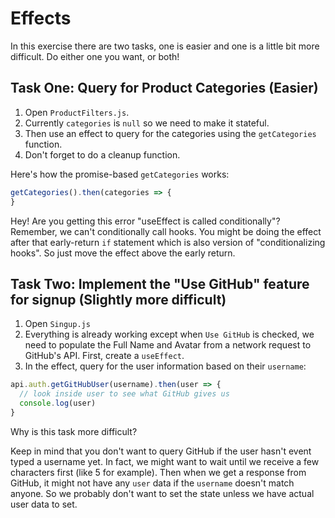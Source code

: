 # Effects

In this exercise there are two tasks, one is easier and one is a little bit more difficult. Do either one you want, or both!

## Task One: Query for Product Categories (Easier)

1. Open `ProductFilters.js`.
2. Currently `categories` is `null` so we need to make it stateful.
3. Then use an effect to query for the categories using the `getCategories` function.
4. Don't forget to do a cleanup function.

Here's how the promise-based `getCategories` works:

```js
getCategories().then(categories => {
}
```

Hey! Are you getting this error "useEffect is called conditionally"? Remember, we can't conditionally call hooks. You might be doing the effect after that early-return `if` statement which is also version of "conditionalizing hooks". So just move the effect above the early return.

## Task Two: Implement the "Use GitHub" feature for signup (Slightly more difficult)

1. Open `Singup.js`
2. Everything is already working except when `Use GitHub` is checked, we need to populate the Full Name and Avatar from a network request to GitHub's API. First, create a `useEffect`.
3. In the effect, query for the user information based on their `username`:

```js
api.auth.getGitHubUser(username).then(user => {
  // look inside user to see what GitHub gives us
  console.log(user)
}
```

Why is this task more difficult?

Keep in mind that you don't want to query GitHub if the user hasn't event typed a username yet. In fact, we might want to wait until we receive a few characters first (like 5 for example). Then when we get a response from GitHub, it might not have any `user` data if the `username` doesn't match anyone. So we probably don't want to set the state unless we have actual user data to set.
